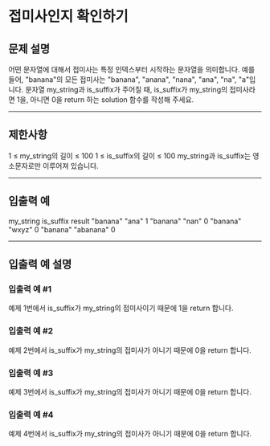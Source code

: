 # 접미사인지 확인하기

## 문제 설명
어떤 문자열에 대해서 접미사는 특정 인덱스부터 시작하는 문자열을 의미합니다. 예를 들어, "banana"의 모든 접미사는 "banana", "anana", "nana", "ana", "na", "a"입니다.
문자열 my_string과 is_suffix가 주어질 때, is_suffix가 my_string의 접미사라면 1을, 아니면 0을 return 하는 solution 함수를 작성해 주세요.

---

## 제한사항
1 ≤ my_string의 길이 ≤ 100
1 ≤ is_suffix의 길이 ≤ 100
my_string과 is_suffix는 영소문자로만 이루어져 있습니다.

---

## 입출력 예
my_string	is_suffix	result
"banana"	"ana"	1
"banana"	"nan"	0
"banana"	"wxyz"	0
"banana"	"abanana"	0

---

## 입출력 예 설명

### 입출력 예 #1
예제 1번에서 is_suffix가 my_string의 접미사이기 때문에 1을 return 합니다.

### 입출력 예 #2
예제 2번에서 is_suffix가 my_string의 접미사가 아니기 때문에 0을 return 합니다.

### 입출력 예 #3
예제 3번에서 is_suffix가 my_string의 접미사가 아니기 때문에 0을 return 합니다.

### 입출력 예 #4
예제 4번에서 is_suffix가 my_string의 접미사가 아니기 때문에 0을 return 합니다.
